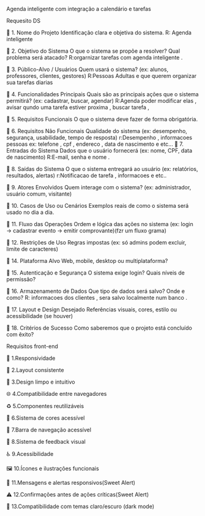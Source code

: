 Agenda inteligente com integração a calendário e tarefas

Requesito DS

📌 1. Nome do Projeto
Identificação clara e objetiva do sistema.
R: Agenda inteligente

📌 2. Objetivo do Sistema
O que o sistema se propõe a resolver? Qual problema será atacado?
R:orgarnizar tarefas com agenda inteligente .

📌 3. Público-Alvo / Usuários
Quem usará o sistema? (ex: alunos, professores, clientes, gestores)
R:Pessoas Adultas e que querem organizar sua tarefas diarias

📌 4. Funcionalidades Principais
Quais são as principais ações que o sistema permitirá? (ex: cadastrar, buscar, agendar)
R:Agenda poder modificar elas , avisar qundo uma tarefa estiver proxima , buscar tarefa   ,

📌 5. Requisitos Funcionais
O que o sistema deve fazer de forma obrigatória.

📌 6. Requisitos Não Funcionais
Qualidade do sistema (ex: desempenho, segurança, usabilidade, tempo de resposta)
r:Desempenho , informacoes pessoas ex: telefone , cpf , endereco , data de nascimento  e etc...
📌 7. Entradas do Sistema
Dados que o usuário fornecerá (ex: nome, CPF, data de nascimento)
R:E-mail, senha e nome .

📌 8. Saídas do Sistema
O que o sistema entregará ao usuário (ex: relatórios, resultados, alertas)
r:Notificacao de tarefa  , informacoes  e etc..

📌 9. Atores Envolvidos
Quem interage com o sistema? (ex: administrador, usuário comum, visitante)

📌 10. Casos de Uso ou Cenários
Exemplos reais de como o sistema será usado no dia a dia.

📌 11. Fluxo das Operações
Ordem e lógica das ações no sistema (ex: login → cadastrar evento → emitir comprovante)(fzr um fluxo grama)

📌 12. Restrições de Uso
Regras impostas (ex: só admins podem excluir, limite de caracteres)

📌 14. Plataforma Alvo
Web, mobile, desktop ou multiplataforma?

📌 15. Autenticação e Segurança
O sistema exige login? Quais níveis de permissão?

📌 16. Armazenamento de Dados
Que tipo de dados será salvo? Onde e como? R: informacoes dos clientes , sera salvo localmente  num banco .

📌 17. Layout e Design Desejado
Referências visuais, cores, estilo ou acessibilidade (se houver)

📌 18. Critérios de Sucesso
Como saberemos que o projeto está concluído com êxito?

 Requisitos front-end
 
🧩 1.Responsividade

🧱 2.Layout consistente

🧼 3.Design limpo e intuitivo

🌐 4.Compatibilidade entre navegadores

♻️ 5.Componentes reutilizáveis

🎨 6.Sistema de cores acessível

🧭 7.Barra de navegação acessível

🔁 8.Sistema de feedback visual

♿ 9.Acessibilidade

🖼️ 10.Ícones e ilustrações funcionais

📱 11.Mensagens e alertas responsivos(Sweet Alert)

⚠️ 12.Confirmações antes de ações críticas(Sweet Alert)

🌙 13.Compatibilidade com temas claro/escuro (dark mode)
